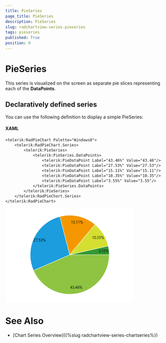```yaml
---
title: PieSeries
page_title: PieSeries
description: PieSeries
slug: radchartview-series-pieseries
tags: pieseries
published: True
position: 0
---
```


# PieSeries

This series is visualized on the screen as separate pie slices representing each of the __DataPoints__.

## Declaratively defined series

You can use the following definition to display a simple PieSeries:

#### __XAML__
	<telerik:RadPieChart Palette="Windows8">
		<telerik:RadPieChart.Series>
			<telerik:PieSeries>
				<telerik:PieSeries.DataPoints>
					<telerik:PieDataPoint Label="43.46%" Value="43.46"/>
					<telerik:PieDataPoint Label="27.53%" Value="27.53"/>
					<telerik:PieDataPoint Label="15.11%" Value="15.11"/>
					<telerik:PieDataPoint Label="10.35%" Value="10.35"/>
					<telerik:PieDataPoint Label="3.55%" Value="3.55"/>
				</telerik:PieSeries.DataPoints>
			</telerik:PieSeries>
		</telerik:RadPieChart.Series>
	</telerik:RadPieChart>

![radchartview-series-pieseries](images/radchartview-series-pieseries.png)

# See Also
 * [Chart Series Overview]({%slug radchartview-series-chartseries%})